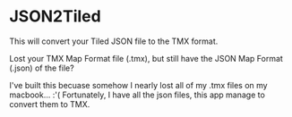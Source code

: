 # JSON2Tiled
This will convert your Tiled JSON file to the TMX format. 

Lost your TMX Map Format file (.tmx), but still have the JSON Map Format (.json) of the file? 

I've built this becuase somehow I nearly lost all of my .tmx files on my macbook... :'( Fortunately, I have all the json files, this app manage to convert them to TMX.
